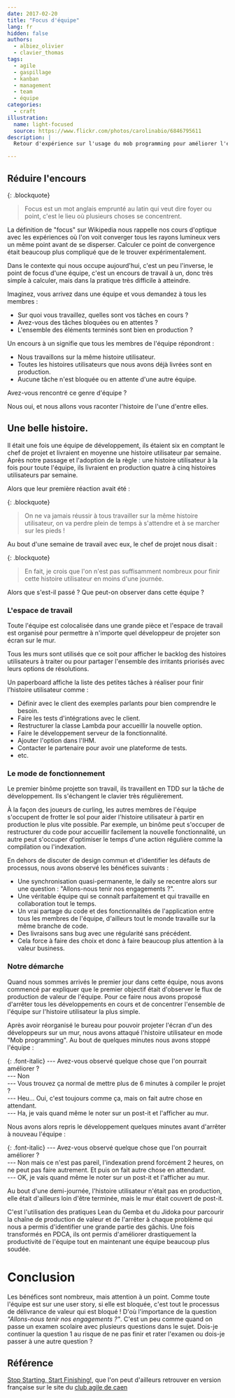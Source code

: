 ```yaml
---
date: 2017-02-20
title: "Focus d'équipe"
lang: fr
hidden: false
authors:
  - albiez_olivier
  - clavier_thomas
tags:
  - agile
  - gaspillage
  - kanban
  - management
  - team
  - équipe
categories:
  - craft
illustration:
  name: light-focused
  source: https://www.flickr.com/photos/carolinabio/6846795611
description: |
  Retour d'expérience sur l'usage du mob programming pour améliorer l'efficacité d'une équipe de développement.

---
```



## Réduire l'encours

{: .blockquote}
> Focus est un mot anglais emprunté au latin qui veut dire foyer ou point, c'est le lieu où plusieurs choses se concentrent.

La définition de "focus" sur Wikipedia nous rappelle nos cours d'optique avec les expériences où l'on voit converger tous les rayons lumineux vers un même point avant de se disperser. Calculer ce point de convergence était beaucoup plus compliqué que de le trouver expérimentalement.

Dans le contexte qui nous occupe aujourd'hui, c'est un peu l'inverse, le point de focus d'une équipe, c'est un encours de travail à un, donc très simple à calculer, mais dans la pratique très difficile à atteindre.

Imaginez, vous arrivez dans une équipe et vous demandez à tous les membres :
- Sur quoi vous travaillez, quelles sont vos tâches en cours ?
- Avez-vous des tâches bloquées ou en attentes ?
- L'ensemble des éléments terminés sont bien en production ?

Un encours à un signifie que tous les membres de l'équipe répondront :

- Nous travaillons sur la même histoire utilisateur.
- Toutes les histoires utilisateurs que nous avons déjà livrées sont en production.
- Aucune tâche n'est bloquée ou en attente d'une autre équipe.

Avez-vous rencontré ce genre d'équipe ?

Nous oui, et nous allons vous raconter l'histoire de l'une d'entre elles.


## Une belle histoire.

Il était une fois une équipe de développement, ils étaient six en comptant le chef de projet et livraient en moyenne une histoire utilisateur par semaine. Après notre passage et l'adoption de la règle : une histoire utilisateur à la fois pour toute l'équipe, ils livraient en production quatre à cinq histoires utilisateurs par semaine.

Alors que leur première réaction avait été :

{: .blockquote}
> On ne va jamais réussir à tous travailler sur la même histoire utilisateur, on va perdre plein de temps à s'attendre et à se marcher sur les pieds !

Au bout d'une semaine de travail avec eux, le chef de projet nous disait :

{: .blockquote}
> En fait, je crois que l'on n'est pas suffisamment nombreux pour finir cette histoire utilisateur en moins d'une journée.

Alors que s'est-il passé ? Que peut-on observer dans cette équipe ?

### L'espace de travail

Toute l'équipe est colocalisée dans une grande pièce et l'espace de travail est organisé pour permettre à n'importe quel développeur de projeter son écran sur le mur.

Tous les murs sont utilisés que ce soit pour afficher le backlog des histoires utilisateurs à traiter ou pour partager l'ensemble des irritants priorisés avec leurs options de résolutions.

Un paperboard affiche la liste des petites tâches à réaliser pour finir l'histoire utilisateur comme :

- Définir avec le client des exemples parlants pour bien comprendre le besoin.
- Faire les tests d'intégrations avec le client.
- Restructurer la classe Lambda pour accueillir la nouvelle option.
- Faire le développement serveur de la fonctionnalité.
- Ajouter l'option dans l'IHM.
- Contacter le partenaire pour avoir une plateforme de tests.
- etc.

### Le mode de fonctionnement

Le premier binôme projette son travail, ils travaillent en TDD sur la tâche de développement. Ils s'échangent le clavier très régulièrement.

À la façon des joueurs de curling, les autres membres de l'équipe s'occupent de frotter le sol pour aider l'histoire utilisateur à partir en production le plus vite possible.
Par exemple, un binôme peut s'occuper de restructurer du code pour accueillir facilement la nouvelle fonctionnalité, un autre peut s'occuper d'optimiser le temps d'une action régulière comme la compilation ou l'indexation.

En dehors de discuter de design commun et d'identifier les défauts de processus, nous avons observé les bénéfices suivants :

- Une synchronisation quasi-permanente, le daily se recentre alors sur une question : "Allons-nous tenir nos engagements ?".
- Une véritable équipe qui se connaît parfaitement et qui travaille en collaboration tout le temps.
- Un vrai partage du code et des fonctionnalités de l'application entre tous les membres de l'équipe, d'ailleurs tout le monde travaille sur la même branche de code.
- Des livraisons sans bug avec une régularité sans précédent.
- Cela force à faire des choix et donc à faire beaucoup plus attention à la valeur business.

### Notre démarche

Quand nous sommes arrivés le premier jour dans cette équipe, nous avons commencé par expliquer que le premier objectif était d'observer le flux de production de valeur de l'équipe. Pour ce faire nous avons proposé d'arrêter tous les développements en cours et de concentrer l'ensemble de l'équipe sur l'histoire utilisateur la plus simple.

Après avoir réorganisé le bureau pour pouvoir projeter l'écran d'un des développeurs sur un mur, nous avons attaqué l'histoire utilisateur en mode "Mob programming". Au bout de quelques minutes nous avons stoppé l'équipe :


{: .font-italic}
--- Avez-vous observé quelque chose que l'on pourrait améliorer ?<br>
--- Non<br>
--- Vous trouvez ça normal de mettre plus de 6 minutes à compiler le projet ?<br>
--- Heu... Oui, c'est toujours comme ça, mais on fait autre chose en attendant.<br>
--- Ha, je vais quand même le noter sur un post-it et l'afficher au mur.

Nous avons alors repris le développement quelques minutes avant d'arrêter à nouveau l'équipe :

{: .font-italic}
--- Avez-vous observé quelque chose que l'on pourrait améliorer ?<br>
--- Non mais ce n'est pas pareil, l'indexation prend forcément 2 heures, on ne peut pas faire autrement. Et puis on fait autre chose en attendant.<br>
--- OK, je vais quand même le noter sur un post-it et l'afficher au mur.

Au bout d'une demi-journée, l'histoire utilisateur n'était pas en production, elle était d'ailleurs loin d'être terminée, mais le mur était couvert de post-it.

C'est l'utilisation des pratiques Lean du Gemba et du Jidoka pour parcourir la chaîne de production de valeur et de l'arrêter à chaque problème qui nous a permis d'identifier une grande partie des gâchis.
Une fois transformés en PDCA, ils ont permis d'améliorer drastiquement la productivité de l'équipe tout en maintenant une équipe beaucoup plus soudée.


# Conclusion

Les bénéfices sont nombreux, mais attention à un point. Comme toute l'équipe est sur une user story, si elle est bloquée, c'est tout le processus de délivrance de valeur qui est bloqué !
D'où l'importance de la question _"Allons-nous tenir nos engagements ?"_.
C'est un peu comme quand on passe un examen scolaire avec plusieurs questions dans le sujet.
Dois-je continuer la question 1 au risque de ne pas finir et rater l'examen ou dois-je passer à une autre question ?


## Référence

[Stop Starting, Start Finishing!], que l'on peut d'ailleurs retrouver en version française sur le site du [club agile de caen](https://www.club-agile-caen.fr/2016/07/28/traduction-de-stop-starting-start-finishing-lean-kanban-university/)



[Stop Starting, Start Finishing!]: /books/stop_starting_start_finishing-roock_arne.html
